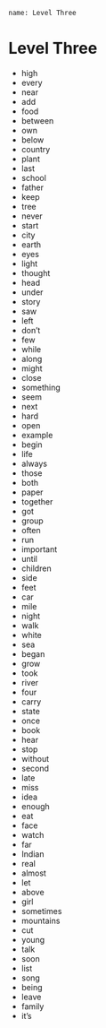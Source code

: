 ```ngMeta
name: Level Three
```

# Level Three

- high
- every
- near
- add
- food
- between
- own
- below
- country
- plant
- last
- school
- father
- keep
- tree
- never
- start
- city
- earth
- eyes
- light
- thought
- head
- under
- story
- saw
- left
- don’t
- few
- while
- along
- might
- close
- something
- seem
- next
- hard
- open
- example
- begin
- life
- always
- those
- both
- paper
- together
- got
- group
- often
- run
- important
- until
- children
- side
- feet
- car
- mile
- night
- walk
- white
- sea
- began
- grow
- took
- river
- four
- carry
- state
- once
- book
- hear
- stop
- without
- second
- late
- miss
- idea
- enough
- eat
- face
- watch
- far
- Indian
- real
- almost
- let
- above
- girl
- sometimes
- mountains
- cut
- young
- talk
- soon
- list
- song
- being
- leave
- family
- it’s